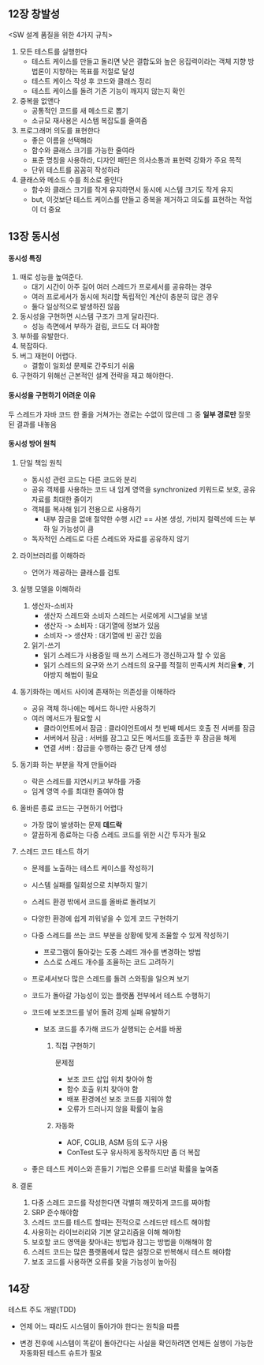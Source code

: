 ## 12장 창발성

<SW 설계 품질을 위한 4가지 규칙>

1. 모든 테스트를 실행한다
   - 테스트 케이스를 만들고 돌리면 낮은 결합도와 높은 응집력이라는 객체 지향 방법론이 지향하는 목표를 저절로 달성
   - 테스트 케이스 작성 후 코드와 클래스 정리
   - 테스트 케이스를 돌려 기존 기능이 깨지지 않는지 확인
2. 중복을 없앤다
   - 공통적인 코드를 새 메소드로 뽑기
   - 소규모 재사용은 시스템 복잡도를 줄여줌
3. 프로그래머 의도를 표현한다
   - 좋은 이름을 선택해라
   - 함수와 클래스 크기를 가능한 줄여라
   - 표준 명칭을 사용하라, 디자인 패턴은 의사소통과 표현력 강화가 주요 목적
   - 단위 테스트를 꼼꼼히 작성하라
4. 클래스와 메소드 수를 최소로 줄인다
   - 함수와 클래스 크기를 작게 유지하면서 동시에 시스템 크기도 작게 유지
   - but, 이것보단 테스트 케이스를 만들고 중복을 제거하고 의도를 표현하는 작업이 더 중요



## 13장 동시성

#### 동시성 특징

1. 때로 성능을 높여준다.
   - 대기 시간이 아주 길어 여러 스레드가 프로세서를 공유하는 경우
   - 여러 프로세서가 동시에 처리할 독립적인 계산이 충분히 많은 경우
   - 둘다 일상적으로 발생하진 않음
2. 동시성을 구현하면 시스템 구조가 크게 달라진다.
   - 성능 측면에서 부하가 걸림, 코드도 더 짜야함
3. 부하를 유발한다.
4. 복잡하다.
5. 버그 재현이 어렵다.
   - 결함이 일회성 문제로 간주되기 쉬움
6. 구현하기 위해선 근본적인 설계 전략을 재고 해야한다.



#### 동시성을 구현하기 어려운 이유

두 스레드가 자바 코드 한 줄을 거쳐가는 경로는 수없이 많은데 그 중 **일부 경로만** 잘못된 결과를 내놓음



#### 동시성 방어 원칙

1. 단일 책임 원칙

   - 동시성 관련 코드는 다른 코드와 분리
   - 공유 객체를 사용하는 코드 내 임계 영역을 synchronized 키워드로 보호, 공유 자료를 최대한 줄이기
   - 객체를 복사해 읽기 전용으로 사용하기
     - 내부 잠금을 없애 절약한 수행 시간  == 사본 생성, 가비지 컬렉션에 드는 부하 일 가능성이 큼
   - 독자적인 스레드로 다른 스레드와 자료를 공유하지 않기

2. 라이브러리를 이해하라

   - 언어가 제공하는 클래스를 검토

3. 실행 모델을 이해하라

   1. 생산자-소비자
      - 생산자 스레드와 소비자 스레드는 서로에게 시그널을 보냄
      - 생산자 -> 소비자 : 대기열에 정보가 있음
      - 소비자 -> 생산자 : 대기열에 빈 공간 있음
   2. 읽기-쓰기
      - 읽기 스레드가 사용중일 때 쓰기 스레드가 갱신하고자 할 수 있음
      - 읽기 스레드의 요구와 쓰기 스레드의 요구를 적절히 만족시켜 처리율⬆️, 기아방지 해법이 필요

4. 동기화하는 메서드 사이에 존재하는 의존성을 이해하라

   - 공유 객체 하나에는 메서드 하나만 사용하기
   - 여러 메서드가 필요할 시
     - 클라이언트에서 잠금 : 클라이언트에서 첫 번째 메서드 호출 전 서버를 잠금
     - 서버에서 잠금 : 서버를 잠그고 모든 메서드를 호출한 후 잠금을 해제
     - 연결 서버 : 잠금을 수행하는 중간 단계 생성

5. 동기화 하는 부분을 작게 만들어라

   - 락은 스레드를 지연시키고 부하를 가중
   - 임계 영역 수를 최대한 줄여야 함

6. 올바른 종료 코드는 구현하기 어렵다

   - 가장 많이 발생하는 문제 **데드락**
   - 깔끔하게 종료하는 다중 스레드 코드를 위한 시간 투자가 필요

7. 스레드 코드 테스트 하기

   - 문제를 노출하는 테스트 케이스를 작성하기

   - 시스템 실패를 일회성으로 치부하지 말기

   - 스레드 환경 밖에서 코드를 올바로 돌려보기

   - 다양한 환경에 쉽게 끼워넣을 수 있게 코드 구현하기

   - 다중 스레드를 쓰는 코드 부분을 상황에 맞게 조율할 수 있게 작성하기

     - 프로그램이 돌아갖는 도중 스레드 개수를 변경하는 방법
     - 스스로 스레드 개수를 조율하는 코드 고려하기

   - 프로세서보다 많은 스레드를 돌려 스와핑을 일으켜 보기

   - 코드가 돌아갈 가능성이 있는 플랫폼 전부에서 테스트 수행하기

   - 코드에 보조코드를 넣어 돌려 강제 실패 유발하기

     - 보조 코드를 추가해 코드가 실행되는 순서를 바꿈

       1. 직접 구현하기

          문제점 

          - 보조 코드 삽입 위치 찾아야 함
          - 함수 호출 위치 찾아야 함
          - 배포 환경에선 보조 코드를 지워야 함
          - 오류가 드러나지 않을 확률이 높음

       2. 자동화

          - AOF, CGLIB, ASM 등의 도구 사용
          - ConTest 도구 유사하게 동작하지만 좀 더 복잡

   -  좋은 테스트 케이스와 흔들기 기법은 오류를 드러낼 확률을 높여줌

     

8. 결론

   1. 다중 스레드 코드를 작성한다면 각별히 깨끗하게 코드를 짜야함
   2. SRP 준수해야함
   3. 스레드 코드를 테스트 할때는 전적으로 스레드만 테스트 해야함
   4. 사용하는 라이브러리와 기본 알고리즘을 이해 해야함
   5. 보호할 코드 영역을 찾아내는 방법과 잠그는 방법을 이해해야 함
   6. 스레드 코드는 많은 플랫폼에서 많은 설정으로 반복해서 테스트 해야함
   7. 보조 코드를 사용하면 오류를 찾을 가능성이 높아짐



## 14장

테스트 주도 개발(TDD)

- 언제 어느 때라도 시스템이 돌아가야 한다는 원칙을 따름

- 변경 전후에 시스템이 똑같이 돌아간다는 사실을 확인하려면 언제든 실행이 가능한 자동화된 테스트 슈트가 필요

  

